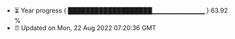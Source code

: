 - ⏳ Year progress { ███████████████████▁▁▁▁▁▁▁▁▁▁▁ } 63.92 %
- ⏰ Updated on Mon, 22 Aug 2022 07:20:36 GMT

